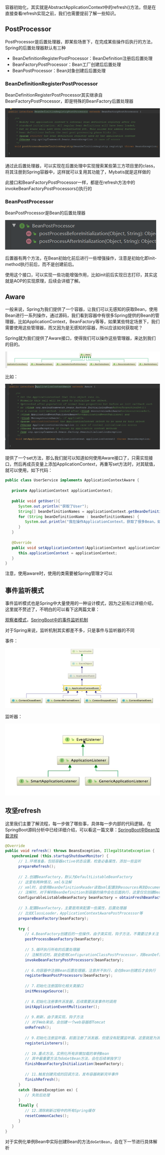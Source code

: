 容器初始化，其实就是AbstractApplicationContext中的refresh()方法，但是在直接查看refresh实现之前，我们也需要提前了解一些知识。

## PostProcessor

PostProcessor是后置处理器，即某些场景下，在完成某些操作后执行的方法，Spring的后置处理器默认有三种

- BeanDefinitionRegisterPostProcessor：BeanDefinition注册后后置处理
- BeanFactoryPostProcessor：Bean工厂创建后后置处理
- BeanPostProcessor：Bean对象创建后后置处理

### BeanDefinitionRegisterPostProcessor

BeanDefinitionRegisterPostProcessor其实继承自BeanFactoryPostProcessor，即是特殊的BeanFactory后置处理器

![1590127473010](image/1590127473010.png)

通过此后置处理器，可以实现在后置处理中实现搜索某些第三方项目里的class，将其注册到Spring容器中，这样就可以复用其功能了，Mybatis就是这样做的

此接口和BeanFactoryPostProcessor一样，都是在refresh方法中的invokeBeanFactoryPostProcessors()执行的

### BeanPostProcessor

BeanPostProcessor是Bean的后置处理器

![1590127678887](image/1590127678887.png)

后置器有两个方法，在Bean初始化前后进行一些增强操作，注意是初始化即init-method执行前后，而不是创建前后。

使用这个接口，可以实现一些功能增强作用，比如init前后实现日志打印，其实这就是AOP的实现原理，后续会详细了解。

## Aware

一般来说，Spring为我们提供了一个容器，让我们可以无感知的获取Bean，使用Bean进行一系列操作，通过源码，我们看到容器中有很多Spring提供的Bean的管理器，比如ApplicationContext，BeanFactory等等，如果某些特定场景下，我们需要使用这些管理器，而又因为是无感知的容器，所以应该如何获取呢？

Spring就为我们提供了Aware接口，使得我们可以操作这些管理器，来达到我们的目的。

![1590128307629](image/1590128307629.png)

比如：

![1590128358567](image/1590128358567.png)

提供了一个set方法，那么我们就可以知道如何使用Aware接口了，只需实现接口，然后再成员变量上添加ApplicationContext，再重写set方法时，对其赋值，就可以使用，如下代码：

```java
public class UserService implements ApplicationContextAware {

   private ApplicationContext applicationContext;

   public void getUser(){
      System.out.println("获取了User");
      String[] beanDefinitionNames = applicationContext.getBeanDefinitionNames();
      for (String beanDefinitionName : beanDefinitionNames) {
         System.out.println("我在操作ApplicationContext，获取了很多Bean，如："+beanDefinitionName);
      }
   }

   @Override
   public void setApplicationContext(ApplicationContext applicationContext) throws BeansException {
      this.applicationContext = applicationContext;
   }
}
```

注意，使用aware时，使用的类需要被Spring管理才可以

## 事件监听模式

事件监听模式也是Spring中大量使用的一种设计模式，因为之前有过详细介绍，这里就不赘述了，不明白的可以看下这两篇文章：

[观察者模式](<http://www.pacee1.com/2020/04/04/%E8%AE%BE%E8%AE%A1%E6%A8%A1%E5%BC%8F/%E8%AE%BE%E8%AE%A1%E6%A8%A1%E5%BC%8F10-%E8%A7%82%E5%AF%9F%E8%80%85%E6%A8%A1%E5%BC%8F/>)，[SpringBoot中的事件监听机制](<http://www.pacee1.com/2020/04/28/springboot/SpringBoot%E6%BA%90%E7%A0%81%E8%A7%A3%E6%9E%9003-%E4%BA%8B%E4%BB%B6%E7%9B%91%E5%90%AC%E6%9C%BA%E5%88%B6/>)

对于Spring来说，监听机制其实都差不多，只是事件与监听器的不同

事件：

![1590134911109](image/1590134911109.png)

监听器：

![1590135068035](image/1590135068035.png)

## 攻坚refresh

这里我们主要了解流程，每一步做了哪些事，具体每一步内部的代码逻辑，在SpringBoot源码分析中已经详细介绍，可以看这一篇文章：[SpringBoot中Bean加载流程](<http://www.pacee1.com/2020/04/28/springboot/SpringBoot%E6%BA%90%E7%A0%81%E8%A7%A3%E6%9E%9004-bean%E8%A7%A3%E6%9E%90/>)

```java
@Override
public void refresh() throws BeansException, IllegalStateException {
   synchronized (this.startupShutdownMonitor) {
      // 1.环境准备，包括容器active状态设置，检查必备属性，添加一些监听
      prepareRefresh();

      // 2.创建BeanFactory，默认为DefaultListableBeanFactory
      // 这里有两种情况，xml与注解
      // xml时，会使用BeanDefinitionReader读取xml配置到Resources再到Document再解析成BeanDefinition到容器
      // 注解时，对于解析BeanDefinition到容器的操作会在后面执行，这里仅仅创建BeanFactory
      ConfigurableListableBeanFactory beanFactory = obtainFreshBeanFactory();

      // 3.配置BeanFactory，主要是用来配置一些属性，后置处理器
      // 比如ClassLoader，ApplicationContextAwarePostProcessor等
      prepareBeanFactory(beanFactory);

      try {
         // 4.BeanFactory创建后的一些操作，由子类实现，钩子方法，不需要过多关注
         postProcessBeanFactory(beanFactory);

         // 5.循环执行所有的后置处理器
         // 注解形式时，就会使用ConfigurationClassPostProcessor，将BeanDefinition解析注册到BeanFactory中
         invokeBeanFactoryPostProcessors(beanFactory);

         // 6.向容器中注册Bean后置处理器，注意并不执行，会在Bean创建后才会执行
         registerBeanPostProcessors(beanFactory);

         // 7.初始化注册国际化相关类接口
         initMessageSource();

         // 8.初始化注册事件派发器，后续需要派发事件时调用
         initApplicationEventMulticaster();

         // 9.刷新，由子类实现，钩子方法
         // 对于Web来说，会创建一个web容器即Tomcat
         onRefresh();

         // 9.初始化注册监听器，前面注册了派发器，但是没有配置监听器，这里就是为派发器添加监听器
         registerListeners();

         // 10.重点方法，实例化所有非懒加载的单例Bean
         // 其中最重要方法为doGetBean方法，会在后续单独学习
         finishBeanFactoryInitialization(beanFactory);

         // 11.触发创建完成的回调方法，发布容器刷新完毕事件
         finishRefresh();
      }
      catch (BeansException ex) {
         // 失败后处理
      }
      finally {
         // 12.清除刷新过程中的所有Spring缓存
         resetCommonCaches();
      }
   }
}
```

对于实例化单例Bean中实际创建Bean的方法`doGetBean`，会在下一节进行具体解析